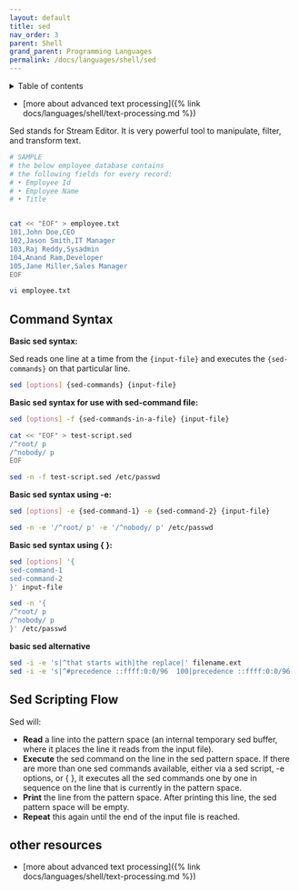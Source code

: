 ```yaml
---
layout: default
title: sed
nav_order: 3
parent: Shell
grand_parent: Programming Languages
permalink: /docs/languages/shell/sed
---
```


<details markdown="block">
  <summary>
    Table of contents
  </summary>
  {: .text-delta }
1. TOC
{:toc}
</details>

- [more about advanced text processing]({% link docs/languages/shell/text-processing.md %})


Sed stands for Stream Editor. It is very powerful tool to manipulate, filter, and transform text.

```sh
# SAMPLE
# the below employee database contains
# the following fields for every record:
# • Employee Id
# • Employee Name
# • Title


cat << "EOF" > employee.txt
101,John Doe,CEO
102,Jason Smith,IT Manager
103,Raj Reddy,Sysadmin
104,Anand Ram,Developer
105,Jane Miller,Sales Manager
EOF

vi employee.txt
```

## Command Syntax

__Basic sed syntax:__

Sed reads one line at a time from the `{input-file}` and executes the `{sed-commands}` on that particular line.
```sh
sed [options] {sed-commands} {input-file}
```

__Basic sed syntax for use with sed-command file:__
```sh
sed [options] -f {sed-commands-in-a-file} {input-file}
```
```sh
cat << "EOF" > test-script.sed
/^root/ p
/^nobody/ p
EOF

sed -n -f test-script.sed /etc/passwd
```

__Basic sed syntax using -e:__
```sh
sed [options] -e {sed-command-1} -e {sed-command-2} {input-file}
```
```sh
sed -n -e '/^root/ p' -e '/^nobody/ p' /etc/passwd
```

__Basic sed syntax using { }:__
```sh
sed [options] '{
sed-command-1
sed-command-2
}' input-file
```
```sh
sed -n '{
/^root/ p
/^nobody/ p
}' /etc/passwd
```

__basic sed alternative__
```sh
sed -i -e 's|^that starts with|the replace|' filename.ext
sed -i -e 's|^#precedence ::ffff:0:0/96  100|precedence ::ffff:0:0/96  100|' /etc/gai.conf
```

## Sed Scripting Flow

Sed will:
- __Read__ a line into the pattern space (an internal temporary sed buffer, where it places the line it reads from the input file).
- __Execute__ the sed command on the line in the sed pattern space. If there are more than one sed commands available, either via a sed script, -e options, or { }, it executes all the sed commands one by one in sequence on the line that is currently in the pattern space.
- __Print__ the line from the pattern space. After printing this line, the sed pattern space will be empty.
- __Repeat__ this again until the end of the input file is reached.


## other resources

- [more about advanced text processing]({% link docs/languages/shell/text-processing.md %})


